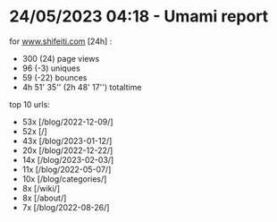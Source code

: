 # 24/05/2023 04:18 - Umami report
for www.shifeiti.com [24h] :

 - 300 (24) page views
 - 96 (-3) uniques
 - 59 (-22) bounces
 - 4h 51' 35'' (2h 48' 17'') totaltime


top 10 urls:
 - 53x [/blog/2022-12-09/]
 - 52x [/]
 - 43x [/blog/2023-01-12/]
 - 20x [/blog/2022-12-22/]
 - 14x [/blog/2023-02-03/]
 - 11x [/blog/2022-05-07/]
 - 10x [/blog/categories/]
 - 8x [/wiki/]
 - 8x [/about/]
 - 7x [/blog/2022-08-26/]


